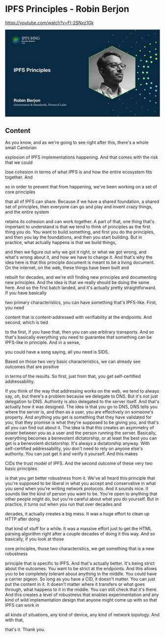 
# IPFS Principles - Robin Berjon

<https://youtube.com/watch?v=FI-2SNxz1Gk>

![image for IPFS Principles - Robin Berjon](/thing23/FI-2SNxz1Gk.jpg)

## Content

As you know, and as we're going to see right after this, there's a whole small Cambrian

explosion of IPFS implementations happening. And that comes with the risk that we could

lose cohesion in terms of what IPFS is and how the entire ecosystem fits together. And

so in order to prevent that from happening, we've been working on a set of core principles

that all of IPFS can share. Because if we have a shared foundation, a shared set of principles, then everyone can go and play and invent crazy things, and the entire system

retains its cohesion and can work together. A part of that, one thing that's important
to understand is that we tend to think of principles as the first thing you do. You
want to build something, and first you do the principles, and then you lay the foundations, and then you start building. But in practice, what actually happens is that we build things,

and then we figure out why we got it right, or what we got wrong, and what's wrong about it, and how we have to change it. And that's why the idea here is that this principle document is meant to be a living document. On the internet, on the web, these things have been built and

rebuilt for decades, and we're still finding new principles and documenting new principles. And the idea is that we really should be doing the same here. And so the first batch landed, and it's actually pretty straightforward. If you have basically

two primary characteristics, you can have something that's IPFS-like. First, you need

content that is content-addressed with verifiability at the endpoints. And second, which is tied

to the first, if you have that, then you can use arbitrary transports. And so that's basically
everything you need to guarantee that something can be IPFS-like in principle. And in a sense,

you could have a song saying, all you need is SIDS.

Based on those two very basic characteristics, we can already see outcomes that are positive

in terms of the results. So first, just from that, you get self-certified addressability.

If you think of the way that addressing works on the web, we tend to always say, oh, but there's a problem because we delegate to DNS. But it's not just delegation to DNS. Authority is also delegated to the server itself. And that's actually how it was designed. The idea
is that you go to DNS, DNS tells you where the server is, and then as a user, you are
effectively on someone's property. And anything you get is something that they have validated
for you, that they promise is what they're supposed to be giving you, and that's all you can find out about it. The idea is that this creates an asymmetry of power between
you as a user and the person running the server. Basically, everything becomes a benevolent dictatorship, or at least the best you can get is a benevolent dictatorship. It's always a dictatorship anyway. With self-certified addressability, you don't need to rely on
anyone else's authority. You can just get it and verify it yourself. And this makes

CIDs the trust model of IPFS. And the second outcome of these very two basic principles

is that you get better robustness from it. We've all heard this principle that you're
supposed to be liberal in what you accept and conservative in what you send when you're writing network protocols. And it sounds nice. It sounds like the kind of person you want to be. You're open to anything that other people might do, but you're careful about
what you do yourself. But in practice, it turns out when you run that over decades and

decades, it actually creates a big mess. It was a huge effort to clean up HTTP after doing

that kind of stuff for a while. It was a massive effort just to get the HTML parsing algorithm
right after a couple decades of doing it this way. And so basically, if you look at those

core principles, those two characteristics, we get something that is a new robustness

principle that is specific to IPFS. And that's actually better. It's being strict about the outcomes. You want to be strict at the endpoints. And this allows you to be completely tolerant about anything in the middle. You could have a carrier pigeon. So long as you have a CID, it doesn't matter. You can just put the content in it. It doesn't matter where it transfers or what goes through, what happens to it in the middle. You can still check that it's there. And this creates a level of robustness that enables experimentation and any kind
of wild implementation design that anyone might come up with so that IPFS can work in

all kinds of situations, any kind of device, any kind of network topology. And with that,

that's it. Thank you.
